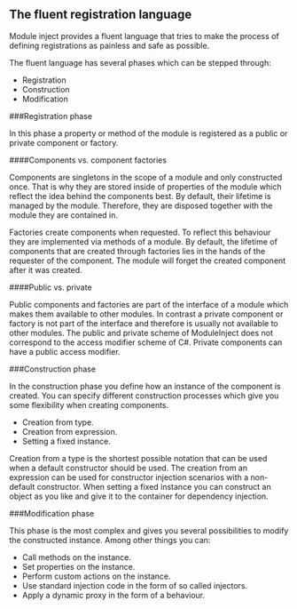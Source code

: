 ﻿The fluent registration language
--------------------------------

Module inject provides a fluent language that tries to make the process of defining registrations as painless and safe as possible.

The fluent language has several phases which can be stepped through:

 - Registration
 - Construction
 - Modification

###Registration phase

In this phase a property or method of the module is registered as a public or private component or factory.

####Components vs. component factories

Components are singletons in the scope of a module and only constructed once. That is why they are stored inside of properties of the module which reflect the idea behind the components best. By default, their lifetime is managed by the module. Therefore, they are disposed together with the module they are contained in. 

Factories create components when requested. To reflect this behaviour they are implemented via methods of a module. By default, the lifetime of components that are created through factories lies in the hands of the requester of the component. The module will forget the created component after it was created.

####Public vs. private

Public components and factories are part of the interface of a module which makes them available to other modules. In contrast a private component or factory is not part of the interface and therefore is usually not available to other modules. The public and private scheme of ModuleInject does not correspond to the access modifier scheme of C#. Private components can have a public access modifier.

###Construction phase

In the construction phase you define how an instance of the component is created. You can specify different construction processes which give you some flexibility when creating components.

 - Creation from type.
 - Creation from expression.
 - Setting a fixed instance.

Creation from a type is the shortest possible notation that can be used when a default constructor should be used. The creation from an expression can be used for constructor injection scenarios with a non-default constructor. When setting a fixed instance you can construct an object as you like and give it to the container for dependency injection.

###Modification phase

This phase is the most complex and gives you several possibilities to modify the constructed instance. Among other things you can:

 - Call methods on the instance.
 - Set properties on the instance.
 - Perform custom actions on the instance.
 - Use standard injection code in the form of so called injectors.
 - Apply a dynamic proxy in the form of a behaviour.
